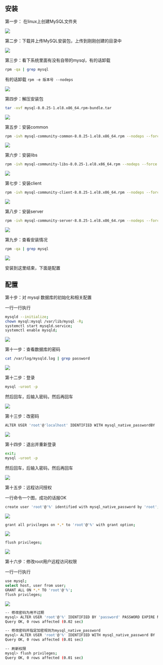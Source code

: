 

## 安装

第一步： 在linux上创建MySQL文件夹

![](assets/MySQL安装—CentOS/49459fa3d11d439a9186a51c53dced59_MD5.png)

第二步：下载并上传MySQL安装包，上传到刚刚创建的目录中

![](assets/MySQL安装—CentOS/b3959d070fb8000491240e2c4b4acbb9_MD5.png)

第三步：看下系统里面有没有自带的mysql，有的话卸载

```bash
rpm -qa | grep mysql
```

有的话卸载 `rpm -e 版本号 --nodeps`

![](assets/MySQL安装—CentOS/7d35d9072d1021385d94c87728581fa6_MD5.png)

第四步：解压安装包

```bash
tar -xvf mysql-8.0.25-1.el8.x86_64.rpm-bundle.tar 
```

![](assets/MySQL安装—CentOS/04fe159363229f40efcf3742f0de8d5d_MD5.png)

第五步：安装common

```bash
rpm -ivh mysql-community-common-8.0.25-1.el8.x86_64.rpm --nodeps --force 
```

![](assets/MySQL安装—CentOS/5dd469a1bcc33037001295ceee57c1a9_MD5.png)

第六步：安装libs

```bash
rpm -ivh mysql-community-libs-8.0.25-1.el8.x86_64.rpm --nodeps --force
```

![](assets/MySQL安装—CentOS/921a6f4579ddd244faf422ed4b3fe2a8_MD5.png)

第七步：安装client

```bash
rpm -ivh mysql-community-client-8.0.25-1.el8.x86_64.rpm --nodeps --force
```

![](assets/MySQL安装—CentOS/a300e005b6579a2b420db78b44e441d4_MD5.png)


第八步：安装server

```bash
rpm -ivh mysql-community-server-8.0.25-1.el8.x86_64.rpm --nodeps --force
```
![](assets/MySQL安装—CentOS/a2f13fa6c6a06e8cdb29c5b6dbb34425_MD5.png)


第九步：查看安装情况

```bash
rpm -qa | grep mysql
```

![](assets/MySQL安装—CentOS/9aba9d7c63259389813c445a269146a1_MD5.png)

安装到这里结束，下面是配置


## 配置

第十步：对 mysql 数据库的初始化和相关配置

一行一行执行

```bash
mysqld --initialize;
chown mysql:mysql /var/lib/mysql -R;
systemctl start mysqld.service;
systemctl enable mysqld;
```

![](assets/MySQL安装—CentOS/ef786ce75aa6857f2de22d7a36c417e2_MD5.png)


第十一步：查看数据库的密码

```bash
cat /var/log/mysqld.log | grep password
```

![](assets/MySQL安装—CentOS/5303f4b4d2f516cecc0758f76c55be0c_MD5.png)


第十二步：登录

```bash
mysql -uroot -p
```

然后回车，后输入密码，然后再回车

![](assets/MySQL安装—CentOS/4a1481aa1501b2c826713d7ac2386a2e_MD5.png)


第十三步：改密码

```bash
ALTER USER 'root'@'localhost' IDENTIFIED WITH mysql_native_passwordBY '新密码';
```

![](assets/MySQL安装—CentOS/e806adf374bec84aa6ebd472c9026ecb_MD5.png)


第十四步：退出并重新登录

```bash
exit;
mysql -uroot -p
```

然后回车，后输入密码，然后再回车

![](assets/MySQL安装—CentOS/92788982ac2f9af498f90c2dcb88f698_MD5.png)


第十五步：远程访问授权

一行命令一个图，成功的话报OK

```bash
create user 'root'@'%' identified with mysql_native_password by 'root';
```

![](assets/MySQL安装—CentOS/f10b24b8c9ee390ad5e417241c37238c_MD5.png)


```bash
grant all privileges on *.* to 'root'@'%' with grant option;
```

![](assets/MySQL安装—CentOS/e49116d7c59830845e578c815167b8d4_MD5.png)


```bash
flush privileges;
```

![](assets/MySQL安装—CentOS/593883df69959bf3ee0e57af534517c9_MD5.png)


第十六步：修改root用户远程访问权限

一行一行执行

```bash
use mysql;
select host, user from user;
GRANT ALL ON *.* TO 'root'@'%';
flush privileges;
```

![](assets/MySQL安装—CentOS/14938e58a703da4928ec69b8dd268dd3_MD5.png)


```bash
-- 修改密码为用不过期
mysql> ALTER USER 'root'@'%' IDENTIFIED BY 'password' PASSWORD EXPIRE NEVER; 
Query OK, 0 rows affected (0.02 sec)
 
-- 修改密码并指定加密规则为mysql_native_password
mysql> ALTER USER 'root'@'%' IDENTIFIED WITH mysql_native_password BY '123456';
Query OK, 0 rows affected (0.01 sec)
 
-- 刷新权限
mysql> flush privileges;
Query OK, 0 rows affected (0.01 sec)
```

